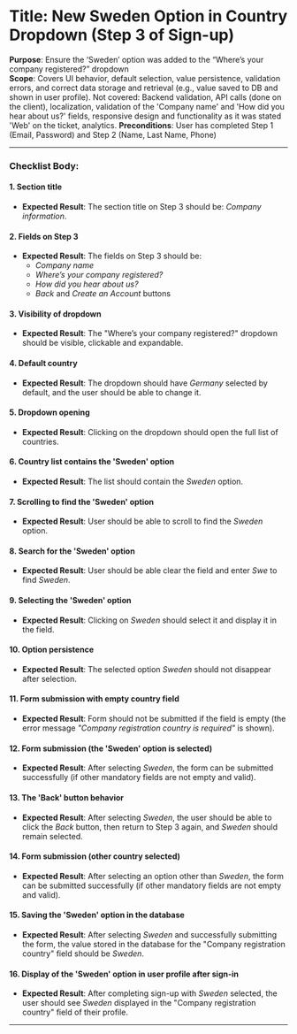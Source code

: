# Title: New Sweden Option in Country Dropdown (Step 3 of Sign-up)
**Purpose**: Ensure the ‘Sweden’ option was added to the “Where’s your company registered?” dropdown  
**Scope**: Covers UI behavior, default selection, value persistence, validation errors, and correct data storage and retrieval (e.g., value saved to DB and shown in user profile).
Not covered: Backend validation, API calls (done on the client), localization, validation of the 'Company name' and 'How did you hear about us?' fields, responsive design and functionality as it was stated 'Web' on the ticket, analytics.
**Preconditions**: User has completed Step 1 (Email, Password) and Step 2 (Name, Last Name, Phone)  

---

### **Checklist Body:**

#### 1. Section title
- **Expected Result**: The section title on Step 3 should be: *Company information*.

#### 2. Fields on Step 3
- **Expected Result**: The fields on Step 3 should be:
  - *Company name*
  - *Where’s your company registered?*
  - *How did you hear about us?*
  - *Back* and *Create an Account* buttons

#### 3. Visibility of dropdown
- **Expected Result**: The "Where’s your company registered?" dropdown should be visible, clickable and expandable.

#### 4. Default country
- **Expected Result**: The dropdown should have *Germany* selected by default, and the user should be able to change it.

#### 5. Dropdown opening
- **Expected Result**: Clicking on the dropdown should open the full list of countries.

#### 6. Country list contains the 'Sweden' option
- **Expected Result**: The list should contain the *Sweden* option.

#### 7. Scrolling to find the 'Sweden' option
- **Expected Result**: User should be able to scroll to find the *Sweden* option.

#### 8. Search for the 'Sweden' option
- **Expected Result**: User should be able clear the field and enter *Swe* to find *Sweden*.

#### 9. Selecting the 'Sweden' option
- **Expected Result**: Clicking on *Sweden* should select it and display it in the field.

#### 10. Option persistence
- **Expected Result**: The selected option *Sweden* should not disappear after selection.

#### 11. Form submission with empty country field
- **Expected Result**: Form should not be submitted if the field is empty (the error message *"Company registration country is required"* is shown).

#### 12. Form submission (the 'Sweden' option is selected)
- **Expected Result**: After selecting *Sweden*, the form can be submitted successfully (if other mandatory fields are not empty and valid).

#### 13. The 'Back' button behavior
- **Expected Result**: After selecting *Sweden*, the user should be able to click the *Back* button, then return to Step 3 again, and *Sweden* should remain selected.

#### 14. Form submission (other country selected)
- **Expected Result**: After selecting an option other than *Sweden*, the form can be submitted successfully (if other mandatory fields are not empty and valid).

#### 15. Saving the 'Sweden' option in the database  
- **Expected Result**: After selecting *Sweden* and successfully submitting the form, the value stored in the database for the "Company registration country" field should be *Sweden*.

#### 16. Display of the 'Sweden' option in user profile after sign-in  
- **Expected Result**: After completing sign-up with *Sweden* selected, the user should see *Sweden* displayed in the "Company registration country" field of their profile.

---